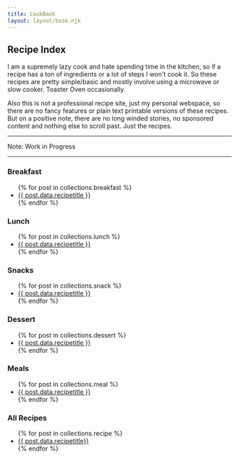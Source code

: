 ```yaml
---
title: CookBook
layout: layout/base.njk
---
```



<h2>Recipe Index</h2>
<p>I am a supremely lazy cook and hate spending time in the kitchen, so if a recipe has a ton of ingredients or a lot of steps I won't cook it. So these recipes are pretty simple/basic and mostly involve using a microwave or slow cooker. Toaster Oven occasionally.</p>

<p>Also this is not a professional recipe site, just my personal webspace, so there are no fancy features or plain text printable versions of these recipes. But on a positive note, there are no long winded stories, no sponsored content and nothing else to scroll past. Just the recipes.</p>

<hr class="dashed">
<p>Note: Work in Progress</p>
<hr class="dashed">
<h3>Breakfast</h3>
<ul>
{% for post in collections.breakfast %}
<li><a href="{{post.url}}">{{ post.data.recipetitle }}</a></li>
{% endfor %}
</ul>

<h3>Lunch</h3>
<ul>
{% for post in collections.lunch %}
<li><a href="{{post.url}}">{{ post.data.recipetitle }}</a></li>
{% endfor %}
</ul>


<h3>Snacks</h3>
<ul>
{% for post in collections.snack %}
<li><a href="{{post.url}}">{{ post.data.recipetitle }}</a></li>
{% endfor %}
</ul>

<h3>Dessert</h3>
<ul>
{% for post in collections.dessert %}
<li><a href="{{post.url}}">{{ post.data.recipetitle }}</a></li>
{% endfor %}
</ul>


<h3>Meals</h3>
<ul>
{% for post in collections.meal %}
<li><a href="{{post.url}}">{{ post.data.recipetitle }}</a></li>
{% endfor %}
</ul>


<h3>All Recipes</h3>
<ul>
{% for post in collections.recipe %}
<li><a href="{{post.url}}"> {{ post.data.recipetitle}}</a></li>
{% endfor %}
</ul>